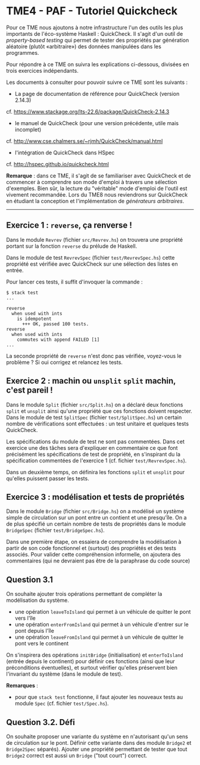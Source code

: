 
TME4 - PAF - Tutoriel Quickcheck
================================

Pour ce TME nous ajoutons à notre infrastructure l'un des outils les
plus importants de l'éco-système Haskell : QuickCheck.  Il s'agit d'un
outil de *property-based testing* qui permet de tester des propriétés
par génération aléatoire (plutôt «arbitraire») des données manipulées dans les programmes.

Pour répondre à ce TME on suivra les explications ci-dessous, divisées
en trois exercices indépendants.

Les documents à consulter pour pouvoir suivre ce TME sont les suivants :

 - La page de documentation de référence pour QuickCheck (version 2.14.3)

cf. https://www.stackage.org/lts-22.6/package/QuickCheck-2.14.3

 - le manuel de QuickCheck (pour une version précédente, utile mais incomplet)

cf. http://www.cse.chalmers.se/~rjmh/QuickCheck/manual.html

  - l'intégration de QuickCheck dans HSpec

cf. http://hspec.github.io/quickcheck.html


**Remarque** : dans ce TME, il s'agit de se familiariser avec QuickCheck et de commencer à comprendre son mode d'emploi à travers une sélection d'exemples. Bien sûr, la lecture du "véritable" mode d'emploi de l'outil est vivement recommandée. Lors du TME8 nous reviendrons sur QuickCheck en étudiant la conception et l'implémentation de *générateurs arbitraires*.

----

Exercice 1 : `reverse`, ça renverse !
----------

Dans le module `Revrev`  (fichier `src/Revrev.hs`) on trouvera une propriété
portant sur la fonction `reverse` du prélude de Haskell.

Dans le module de test `RevrevSpec` (fichier `test/RevrevSpec.hs`) cette
propriété est vérifiée avec QuickCheck sur une sélection des listes en
entrée.

Pour lancer ces tests, il suffit d'invoquer la commande :

```
$ stack test
...

reverse
  when used with ints
    is idempotent
      +++ OK, passed 100 tests.
reverse
  when used with ints
    commutes with append FAILED [1]
...

```

La seconde propriété de `reverse` n'est donc pas vérifiée, voyez-vous le problème ? Si oui corrigez et relancez les tests.

Exercice 2 : machin ou `unsplit` `split` machin, c'est pareil !
----------

Dans le module `Split` (fichier `src/Split.hs`) on a déclaré deux fonctions `split` et `unsplit`
 ainsi qu'une propriété que ces fonctions doivent respecter. Dans le module de test `SplitSpec`
 (fichier `test/SplitSpec.hs`) un certain nombre de vérifications sont effectuées : un test
 unitaire et quelques tests QuickCheck.

Les spécifications du module de test ne sont pas commentées. Dans cet exercice une des tâches
sera d'expliquer en commentaire ce que font précisément les spécifications de test de propriété,
 en s'inspirant du la spécification commentées de l'exercice 1 (cf. fichier `test/RevrevSpec.hs`).

Dans un deuxième temps, on définira les fonctions `split` et `unsplit` pour qu'elles puissent
passer les tests.

Exercice 3 : modélisation et tests de propriétés
----------

Dans le module `Bridge` (fichier `src/Bridge.hs`) on a modélisé un système simple de circulation
sur un pont entre un contient et une presqu'île. On a de plus spécifié un certain nombre
de tests de propriétés dans le module `BridgeSpec`  (fichier `test/BridgeSpec.hs`).

Dans une première étape, on essaiera de comprendre la modélisation à partir de son code fonctionnel
et (surtout) des propriétés et des tests associés.
Pour valider cette compréhension informelle, on ajoutera des commentaires (qui ne devraient pas être
de la paraphrase du code source)

Question 3.1
------------

On souhaite ajouter trois opérations permettant de compléter la modélisation du système.

 - une opération `leaveToIsland` qui permet à un véhicule de quitter le pont vers l'île
 - une opération `enterFromIsland` qui permet à un véhicule d'entrer sur le pont depuis l'île
 - une opération `leaveFromIsland` qui permet à un véhicule de quitter le pont vers le continent

On s'inspirera des opérations `initBridge` (initialisation) et  `enterToIsland` (entrée depuis le continent)
pour définir ces fonctions (ainsi que leur préconditions éventuelles), 
et surtout vérifier qu'elles préservent bien l'invariant du système (dans le module de test).

**Remarques** : 

 - pour que `stack test` fonctionne, il faut ajouter les nouveaux tests au
module `Spec` (cf. fichier `test/Spec.hs`).

Question 3.2. Défi
-------------

On souhaite proposer une variante du système en n'autorisant qu'un sens de circulation sur le pont.
Définir cette variante dans des module `Bridge2` et `Bridge2Spec` séparés).
Ajouter une propriété permettant de tester que tout `Bridge2` correct est aussi un `Bridge` ("tout court") correct.

